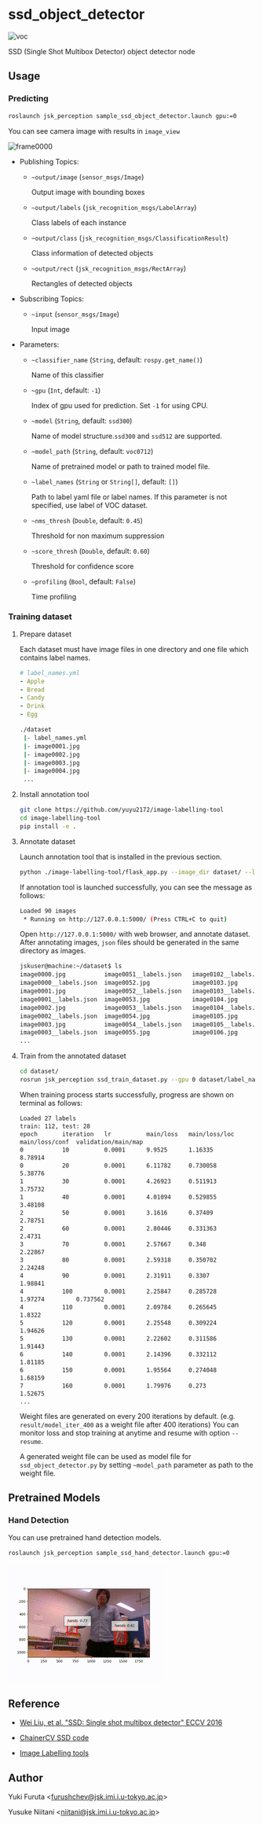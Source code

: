 ssd_object_detector
====================

![voc](https://user-images.githubusercontent.com/1901008/28256579-d2351040-6afe-11e7-9d65-d899c3f04e8a.png)

SSD (Single Shot Multibox Detector) object detector node

## Usage

### Predicting

``` bash
roslaunch jsk_perception sample_ssd_object_detector.launch gpu:=0
```

You can see camera image with results in `image_view`

![frame0000](https://user-images.githubusercontent.com/1901008/30326332-35d2e240-9803-11e7-8022-8ae0c3ecf239.jpg)

- Publishing Topics:

    - `~output/image` (`sensor_msgs/Image`)

        Output image with bounding boxes

    - `~output/labels` (`jsk_recognition_msgs/LabelArray`)

        Class labels of each instance

    - `~output/class` (`jsk_recognition_msgs/ClassificationResult`)

        Class information of detected objects

    - `~output/rect` (`jsk_recognition_msgs/RectArray`)

        Rectangles of detected objects

- Subscribing Topics:

    - `~input` (`sensor_msgs/Image`)

        Input image

- Parameters:

    - `~classifier_name` (`String`, default: `rospy.get_name()`)

        Name of this classifier

    - `~gpu` (`Int`, default: `-1`)

        Index of gpu used for prediction. Set `-1` for using CPU.

    - `~model` (`String`, default: `ssd300`)

        Name of model structure.`ssd300` and `ssd512` are supported.

    - `~model_path` (`String`, default: `voc0712`)

        Name of pretrained model or path to trained model file.

    - `~label_names` (`String` or `String[]`, default: `[]`)

        Path to label yaml file or label names. If this parameter is not specified, use label of VOC dataset.

    - `~nms_thresh` (`Double`, default: `0.45`)

        Threshold for non maximum suppression

    - `~score_thresh` (`Double`, default: `0.60`)

        Threshold for confidence score

    - `~profiling` (`Bool`, default: `False`)

        Time profiling

### Training dataset

1. Prepare dataset

    Each dataset must have image files in one directory and one file which contains label names.

    ```yaml
    # label_names.yml
    - Apple
    - Bread
    - Candy
    - Drink
    - Egg
    ```

    ```bash
    ./dataset
     |- label_names.yml
     |- image0001.jpg
     |- image0002.jpg
     |- image0003.jpg
     |- image0004.jpg
     ...
     ```

2. Install annotation tool

    ```bash
    git clone https://github.com/yuyu2172/image-labelling-tool
    cd image-labelling-tool
    pip install -e .
    ```

3. Annotate dataset

    Launch annotation tool that is installed in the previous section.

    ```bash
    python ./image-labelling-tool/flask_app.py --image_dir dataset/ --label_names dataset/label_names.yml --file_ext jpg
    ```

    If annotation tool is launched successfully, you can see the message as follows:

    ```bash
    Loaded 90 images
     * Running on http://127.0.0.1:5000/ (Press CTRL+C to quit)
    ```

    Open `http://127.0.0.1:5000/` with web browser, and annotate dataset.
    After annotating images, `json` files should be generated in the same directory as images.

    ```bash
    jskuser@machine:~/dataset$ ls
    image0000.jpg           image0051__labels.json   image0102__labels.json  image0154.jpg
    image0000__labels.json  image0052.jpg            image0103.jpg           image0154__labels.json
    image0001.jpg           image0052__labels.json   image0103__labels.json  image0155.jpg
    image0001__labels.json  image0053.jpg            image0104.jpg           image0155__labels.json
    image0002.jpg           image0053__labels.json   image0104__labels.json  image0156.jpg
    image0002__labels.json  image0054.jpg            image0105.jpg           image0156__labels.json
    image0003.jpg           image0054__labels.json   image0105__labels.json  image0157.jpg
    image0003__labels.json  image0055.jpg            image0106.jpg           image0157__labels.json
    ...
    ```

4. Train from the annotated dataset

    ```bash
    cd dataset/
    rosrun jsk_perception ssd_train_dataset.py --gpu 0 dataset/label_names.yml dataset/
    ```

    When training process starts successfully, progress are shown on terminal as follows:

    ```
    Loaded 27 labels
    train: 112, test: 28
    epoch       iteration   lr          main/loss   main/loss/loc  main/loss/conf  validation/main/map
    0           10          0.0001      9.9525      1.16335        8.78914                              
    0           20          0.0001      6.11782     0.730058       5.38776                              
    1           30          0.0001      4.26923     0.511913       3.75732                              
    1           40          0.0001      4.01094     0.529855       3.48108                              
    2           50          0.0001      3.1616      0.37409        2.78751                              
    2           60          0.0001      2.80446     0.331363       2.4731                               
    3           70          0.0001      2.57667     0.348          2.22867                              
    3           80          0.0001      2.59318     0.350702       2.24248                              
    4           90          0.0001      2.31911     0.3307         1.98841                              
    4           100         0.0001      2.25847     0.285728       1.97274         0.737562             
    4           110         0.0001      2.09784     0.265645       1.8322                               
    5           120         0.0001      2.25548     0.309224       1.94626                              
    5           130         0.0001      2.22602     0.311586       1.91443                              
    6           140         0.0001      2.14396     0.332112       1.81185                              
    6           150         0.0001      1.95564     0.274048       1.68159                              
    7           160         0.0001      1.79976     0.273          1.52675                              
    ...
    ```

    Weight files are generated on every 200 iterations by default. (e.g. `result/model_iter_400` as a weight file after 400 iterations)
    You can monitor loss and stop training at anytime and resume with option `--resume`.

    A generated weight file can be used as model file for `ssd_object_detector.py` by setting `~model_path` parameter as path to the weight file.

## Pretrained Models

### Hand Detection

You can use pretrained hand detection models.

``` bash
roslaunch jsk_perception sample_ssd_hand_detector.launch gpu:=0
```

![](images/ssd_hand_detection.gif)

## Reference

- [Wei Liu, et al. "SSD: Single shot multibox detector" ECCV 2016](https://arxiv.org/abs/1512.02325)

- [ChainerCV SSD code](https://github.com/chainer/chainercv/tree/master/examples/ssd)

- [Image Labelling tools](https://github.com/yuyu2172/image-labelling-tool/tree/master/examples/ssd)

## Author

Yuki Furuta <<furushchev@jsk.imi.i.u-tokyo.ac.jp>>

Yusuke Niitani <<niitani@jsk.imi.i.u-tokyo.ac.jp>>
